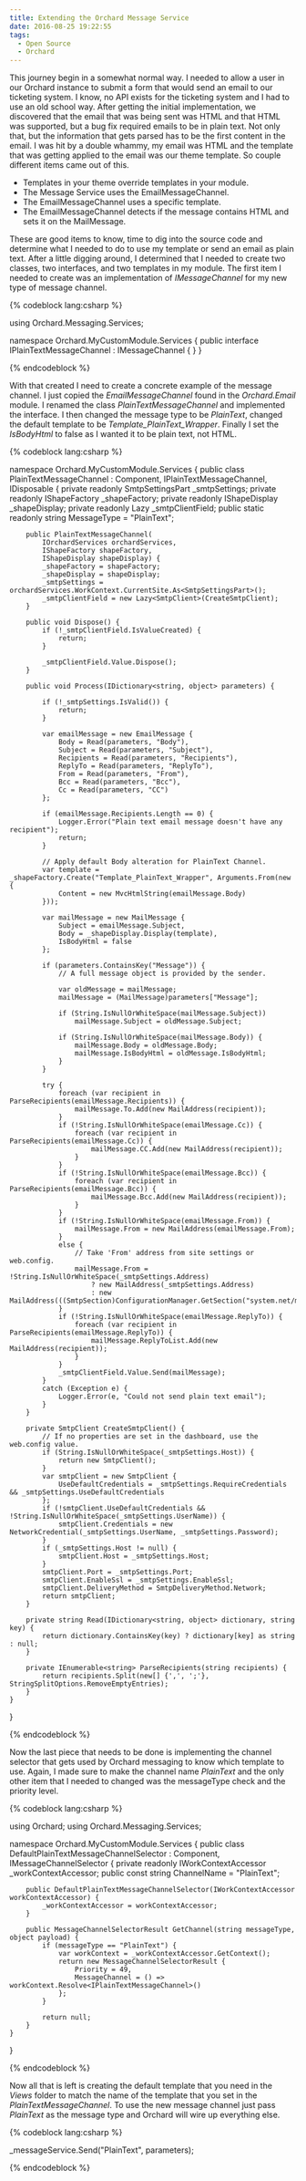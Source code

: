 ```yaml
---
title: Extending the Orchard Message Service
date: 2016-08-25 19:22:55
tags:
  - Open Source
  - Orchard
---
```


This journey begin in a somewhat normal way. I needed to allow a user in our Orchard instance to submit a form that would send an email to our ticketing system. I know, no API exists for the ticketing system and I had to use an old school way. After getting the initial implementation, we discovered that the email that was being sent was HTML and that HTML was supported, but a bug fix required emails to be in plain text.  Not only that, but the information that gets parsed has to be the first content in the email. I was hit by a double whammy, my email was HTML and the template that was getting applied to the email was our theme template. So couple different items came out of this.

* Templates in your theme override templates in your module.
* The Message Service uses the EmailMessageChannel.
* The EmailMessageChannel uses a specific template.
* The EmailMessageChannel detects if the message contains HTML and sets it on the MailMessage.

These are good items to know, time to dig into the source code and determine what I needed to do to use my template or send an email as plain text. After a little digging around, I determined that I needed to create two classes, two interfaces, and two templates in my module. The first item I needed to create was an implementation of *IMessageChannel* for my new type of message channel.

{% codeblock lang:csharp %}

using Orchard.Messaging.Services;

namespace Orchard.MyCustomModule.Services {
    public interface IPlainTextMessageChannel : IMessageChannel {
    }
}

{% endcodeblock %}

With that created I need to create a concrete example of the message channel. I just copied the *EmailMessageChannel* found in the *Orchard.Email* module. I renamed the class *PlainTextMessageChannel* and implemented the interface. I then changed the message type to be *PlainText*, changed the default template to be *Template_PlainText_Wrapper*. Finally I set the *IsBodyHtml* to false as I wanted it to be plain text, not HTML.

{% codeblock lang:csharp %}

namespace Orchard.MyCustomModule.Services {
    public class PlainTextMessageChannel : Component, IPlainTextMessageChannel, IDisposable {
        private readonly SmtpSettingsPart _smtpSettings;
        private readonly IShapeFactory _shapeFactory;
        private readonly IShapeDisplay _shapeDisplay;
        private readonly Lazy<SmtpClient> _smtpClientField;
        public static readonly string MessageType = "PlainText";
    
        public PlainTextMessageChannel(
            IOrchardServices orchardServices,
            IShapeFactory shapeFactory,
            IShapeDisplay shapeDisplay) {
            _shapeFactory = shapeFactory;
            _shapeDisplay = shapeDisplay;
            _smtpSettings = orchardServices.WorkContext.CurrentSite.As<SmtpSettingsPart>();
            _smtpClientField = new Lazy<SmtpClient>(CreateSmtpClient);
        }
         
        public void Dispose() {
            if (!_smtpClientField.IsValueCreated) {
                return;
            }
             
            _smtpClientField.Value.Dispose();
        }
              
        public void Process(IDictionary<string, object> parameters) {
            
            if (!_smtpSettings.IsValid()) {
                return;
            }
               
            var emailMessage = new EmailMessage {
                Body = Read(parameters, "Body"),
                Subject = Read(parameters, "Subject"),
                Recipients = Read(parameters, "Recipients"),
                ReplyTo = Read(parameters, "ReplyTo"),
                From = Read(parameters, "From"),
                Bcc = Read(parameters, "Bcc"),
                Cc = Read(parameters, "CC")
            };
                    
            if (emailMessage.Recipients.Length == 0) {
                Logger.Error("Plain text email message doesn't have any recipient");
                return;
            }
                 
            // Apply default Body alteration for PlainText Channel.
            var template = _shapeFactory.Create("Template_PlainText_Wrapper", Arguments.From(new {
                Content = new MvcHtmlString(emailMessage.Body)
            }));
    
            var mailMessage = new MailMessage {
                Subject = emailMessage.Subject,
                Body = _shapeDisplay.Display(template),
                IsBodyHtml = false
            };
    
            if (parameters.ContainsKey("Message")) {
                // A full message object is provided by the sender.
    
                var oldMessage = mailMessage;
                mailMessage = (MailMessage)parameters["Message"];
    
                if (String.IsNullOrWhiteSpace(mailMessage.Subject))
                    mailMessage.Subject = oldMessage.Subject;
    
                if (String.IsNullOrWhiteSpace(mailMessage.Body)) {
                    mailMessage.Body = oldMessage.Body;
                    mailMessage.IsBodyHtml = oldMessage.IsBodyHtml;
                }
            }
    
            try {
                foreach (var recipient in ParseRecipients(emailMessage.Recipients)) {
                    mailMessage.To.Add(new MailAddress(recipient));
                }
                if (!String.IsNullOrWhiteSpace(emailMessage.Cc)) {
                    foreach (var recipient in ParseRecipients(emailMessage.Cc)) {
                        mailMessage.CC.Add(new MailAddress(recipient));
                    }
                }
                if (!String.IsNullOrWhiteSpace(emailMessage.Bcc)) {
                    foreach (var recipient in ParseRecipients(emailMessage.Bcc)) {
                        mailMessage.Bcc.Add(new MailAddress(recipient));
                    }
                }
                if (!String.IsNullOrWhiteSpace(emailMessage.From)) {
                    mailMessage.From = new MailAddress(emailMessage.From);
                }
                else {
                    // Take 'From' address from site settings or web.config.
                    mailMessage.From = !String.IsNullOrWhiteSpace(_smtpSettings.Address)
                        ? new MailAddress(_smtpSettings.Address)
                        : new MailAddress(((SmtpSection)ConfigurationManager.GetSection("system.net/mailSettings/smtp")).From);
                }
                if (!String.IsNullOrWhiteSpace(emailMessage.ReplyTo)) {
                    foreach (var recipient in ParseRecipients(emailMessage.ReplyTo)) {
                        mailMessage.ReplyToList.Add(new MailAddress(recipient));
                    }
                }
                _smtpClientField.Value.Send(mailMessage);
            }
            catch (Exception e) {
                Logger.Error(e, "Could not send plain text email");
            }
        }
    
        private SmtpClient CreateSmtpClient() {
            // If no properties are set in the dashboard, use the web.config value.
            if (String.IsNullOrWhiteSpace(_smtpSettings.Host)) {
                return new SmtpClient(); 
            }
            var smtpClient = new SmtpClient {
                UseDefaultCredentials = _smtpSettings.RequireCredentials && _smtpSettings.UseDefaultCredentials
            };
            if (!smtpClient.UseDefaultCredentials && !String.IsNullOrWhiteSpace(_smtpSettings.UserName)) {
                smtpClient.Credentials = new NetworkCredential(_smtpSettings.UserName, _smtpSettings.Password);
            }
            if (_smtpSettings.Host != null) {
                smtpClient.Host = _smtpSettings.Host;
            }
            smtpClient.Port = _smtpSettings.Port;
            smtpClient.EnableSsl = _smtpSettings.EnableSsl;
            smtpClient.DeliveryMethod = SmtpDeliveryMethod.Network;
            return smtpClient;
        }
    
        private string Read(IDictionary<string, object> dictionary, string key) {
            return dictionary.ContainsKey(key) ? dictionary[key] as string : null;
        }
    
        private IEnumerable<string> ParseRecipients(string recipients) {
            return recipients.Split(new[] {',', ';'}, StringSplitOptions.RemoveEmptyEntries);
        }
    }
}

{% endcodeblock %}

Now the last piece that needs to be done is implementing the channel selector that gets used by Orchard messaging to know which template to use. Again, I made sure to make the channel name *PlainText* and the only other item that I needed to changed was the messageType check and the priority level.


{% codeblock lang:csharp %}

using Orchard;
using Orchard.Messaging.Services;

namespace Orchard.MyCustomModule.Services {
    public class DefaultPlainTextMessageChannelSelector : Component, IMessageChannelSelector {
        private readonly IWorkContextAccessor _workContextAccessor;
        public const string ChannelName = "PlainText";

        public DefaultPlainTextMessageChannelSelector(IWorkContextAccessor workContextAccessor) {
            _workContextAccessor = workContextAccessor;
        }

        public MessageChannelSelectorResult GetChannel(string messageType, object payload) {
            if (messageType == "PlainText") {
                var workContext = _workContextAccessor.GetContext();
                return new MessageChannelSelectorResult {
                    Priority = 49,
                    MessageChannel = () => workContext.Resolve<IPlainTextMessageChannel>()
                };
            }

            return null;
        }
    }
}

{% endcodeblock %}

Now all that is left is creating the default template that you need in the *Views* folder to match the name of the template that you set in the *PlainTextMessageChannel*. To use the new message channel just pass *PlainText* as the message type and Orchard will wire up everything else.

{% codeblock lang:csharp %}

_messageService.Send("PlainText", parameters);

{% endcodeblock %}